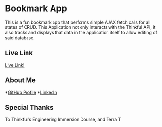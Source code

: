 # Bookmark App

This is a fun bookmark app that performs simple AJAX fetch calls for all states of CRUD. This Application not only interacts with the Thinkful API, it also tracks and displays that data in the application itself to allow editing of said database.


## Live Link

[Live Link!](https://thinkful-ei-rabbit.github.io/Mark-Marcello-Bookmarks-App/)

## About Me

*[GitHub Profile](https://github.com/Mark-The-Dev)
*[LinkedIn](https://www.linkedin.com/in/mark-marcello-8896481b1)

## Special Thanks

To Thinkful's Engineering Immersion Course, and Terra T
